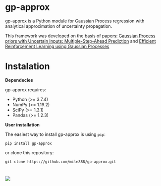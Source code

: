 # gp-approx

gp-approx is a Python module for Gaussian Process regression with analytical approximation of uncertainty propagation.

This framework was developed on the basis of papers: [Gaussian Process priors with Uncertain Inputs:
Multiple-Step-Ahead Prediction](http://www.dcs.gla.ac.uk/~rod/publications/GirRasMur02-TR-2002-119.pdf) and [Efficient Reinforcement Learning
using Gaussian Processes](https://spiral.imperial.ac.uk/bitstream/10044/1/13927/10/thesis_mpd_corrected.pdf)

# Instalation 

**Dependecies**

gp-approx requires:

- Python (>= 3.7.4)
- NumPy (>= 1.19.2)
- SciPy (>= 1.3.1)
- Pandas (>= 1.2.3)

**User installation**

The easiest way to install gp-approx is using `pip`:

```
pip install gp-approx
```

or clone this repository:
```
git clone https://github.com/mile888/gp-approx.git
```

# 
![](figures/segmentation.png)
